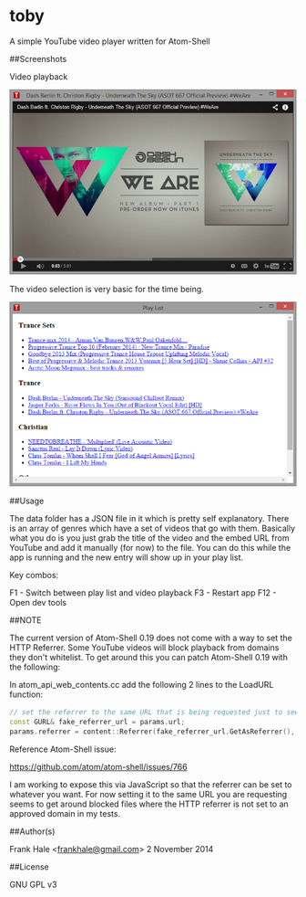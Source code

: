 toby
====

A simple YouTube video player written for Atom-Shell

##Screenshots

Video playback

<img src="screenshots/toby-video-playback.png" alt="Video Playback"/>

The video selection is very basic for the time being.

<img src="screenshots/toby-play-list.png" alt="Video Selection"/>

##Usage

The data folder has a JSON file in it which is pretty self explanatory. There is
an array of genres which have a set of videos that go with them. Basically what
you do is you just grab the title of the video and the embed URL from YouTube
and add it manually (for now) to the file. You can do this while the app is
running and the new entry will show up in your play list.

Key combos:

F1 - Switch between play list and video playback
F3 - Restart app
F12 - Open dev tools

##NOTE

The current version of Atom-Shell 0.19 does not come with a way to set the HTTP
Referrer. Some YouTube videos will block playback from domains they don't
whitelist. To get around this you can patch Atom-Shell 0.19 with the following:

In atom_api_web_contents.cc add the following 2 lines to the LoadURL function:

```cpp
// set the referrer to the same URL that is being requested just to see if it works, AND IT DOES =)
const GURL& fake_referrer_url = params.url;
params.referrer = content::Referrer(fake_referrer_url.GetAsReferrer(), blink::WebReferrerPolicyDefault);
```

Reference Atom-Shell issue:

https://github.com/atom/atom-shell/issues/766

I am working to expose this via JavaScript so that the referrer can be set to
whatever you want. For now setting it to the same URL you are requesting seems
to get around blocked files where the HTTP referrer is not set to an approved
domain in my tests.

##Author(s)

Frank Hale &lt;frankhale@gmail.com&gt;
2 November 2014

##License

GNU GPL v3
